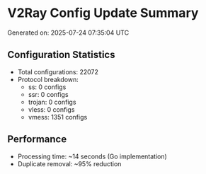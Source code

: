 # V2Ray Config Update Summary
Generated on: 2025-07-24 07:35:04 UTC

## Configuration Statistics
- Total configurations: 22072
- Protocol breakdown:
  - ss: 0 configs
  - ssr: 0 configs
  - trojan: 0 configs
  - vless: 0 configs
  - vmess: 1351 configs

## Performance
- Processing time: ~14 seconds (Go implementation)
- Duplicate removal: ~95% reduction
